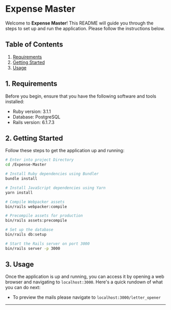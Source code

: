 # Expense Master

Welcome to **Expense Master**! This README will guide you through the steps to set up and run the application. Please follow the instructions below.

## Table of Contents

1. [Requirements](#1-requirements)
2. [Getting Started](#2-getting-started)
3. [Usage](#3-usage)

## 1. Requirements

Before you begin, ensure that you have the following software and tools installed:

- Ruby version: 3.1.1
- Database: PostgreSQL
- Rails version: 6.1.7.3

## 2. Getting Started

Follow these steps to get the application up and running:

```sh
# Enter into project Directory
cd /Expense-Master

# Install Ruby dependencies using Bundler
bundle install

# Install JavaScript dependencies using Yarn
yarn install

# Compile Webpacker assets
bin/rails webpacker:compile

# Precompile assets for production
bin/rails assets:precompile

# Set up the database
bin/rails db:setup

# Start the Rails server on port 3000
bin/rails server -p 3000
```

## 3. Usage

Once the application is up and running, you can access it by opening a web browser and navigating to `localhost:3000`. Here's a quick rundown of what you can do next:

- To preview the mails please navigate to `localhost:3000/letter_opener`

---
